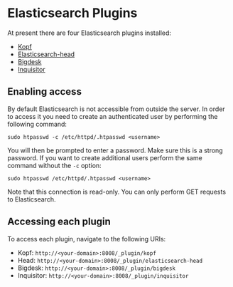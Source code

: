 # Elasticsearch Plugins

At present there are four Elasticsearch plugins installed:

* [Kopf](https://github.com/lmenezes/elasticsearch-kopf)
* [Elasticsearch-head](https://mobz.github.io/elasticsearch-head/)
* [Bigdesk](http://bigdesk.org/)
* [Inquisitor](https://github.com/polyfractal/elasticsearch-inquisitor)

## Enabling access

By default Elasticsearch is not accessible from outside the server. In order to access it you need to create an authenticated user by performing the following command:

```
sudo htpasswd -c /etc/httpd/.htpasswd <username>
```

You will then be prompted to enter a password. Make sure this is a strong password. If you want to create additional users perform the same command without the `-c` option:

```
sudo htpasswd /etc/httpd/.htpasswd <username>
```

Note that this connection is read-only. You can only perform GET requests to Elasticsearch.

## Accessing each plugin

To access each plugin, navigate to the following URIs:

* Kopf: `http://<your-domain>:8008/_plugin/kopf`
* Head: `http://<your-domain>:8008/_plugin/elasticsearch-head`
* Bigdesk: `http://<your-domain>:8008/_plugin/bigdesk`
* Inquisitor: `http://<your-domain>:8008/_plugin/inquisitor`

